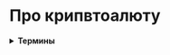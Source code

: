 # Про крипвтоалюту #
 
<details><summary><b>Термины </b></summary><p>

<b>Блокчейн</b>
- .
- .

<b>Блокчейн</b>
- .
- .


**Ссылки**
- [cryppi — Лучший гайд по крипте](https://teletype.in/@cryppi/howtocrypto)
- [cryppi — Все способы заработка в крипте](https://teletype.in/@cryppi/howtoearn)
  <br> 
  <br> 

*[Legmo, 2019-2023](https://github.com/Legmo/notes/)*